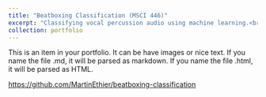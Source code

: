 ```yaml
---
title: "Beatboxing Classification (MSCI 446)"
excerpt: "Classifying vocal percussion audio using machine learning.<br/><img src='/images/projects/mel_spectrogram.png' style='width:512px;'>"
collection: portfolio
---
```


This is an item in your portfolio. It can be have images or nice text. If you name the file .md, it will be parsed as markdown. If you name the file .html, it will be parsed as HTML. 

https://github.com/MartinEthier/beatboxing-classification
